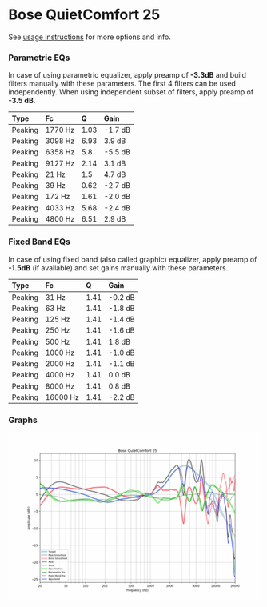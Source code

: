 # Bose QuietComfort 25
See [usage instructions](https://github.com/jaakkopasanen/AutoEq#usage) for more options and info.

### Parametric EQs
In case of using parametric equalizer, apply preamp of **-3.3dB** and build filters manually
with these parameters. The first 4 filters can be used independently.
When using independent subset of filters, apply preamp of **-3.5 dB**.

| Type    | Fc      |    Q | Gain    |
|:--------|:--------|:-----|:--------|
| Peaking | 1770 Hz | 1.03 | -1.7 dB |
| Peaking | 3098 Hz | 6.93 | 3.9 dB  |
| Peaking | 6358 Hz | 5.8  | -5.5 dB |
| Peaking | 9127 Hz | 2.14 | 3.1 dB  |
| Peaking | 21 Hz   | 1.5  | 4.7 dB  |
| Peaking | 39 Hz   | 0.62 | -2.7 dB |
| Peaking | 172 Hz  | 1.61 | -2.0 dB |
| Peaking | 4033 Hz | 5.68 | -2.4 dB |
| Peaking | 4800 Hz | 6.51 | 2.9 dB  |

### Fixed Band EQs
In case of using fixed band (also called graphic) equalizer, apply preamp of **-1.5dB**
(if available) and set gains manually with these parameters.

| Type    | Fc       |    Q | Gain    |
|:--------|:---------|:-----|:--------|
| Peaking | 31 Hz    | 1.41 | -0.2 dB |
| Peaking | 63 Hz    | 1.41 | -1.8 dB |
| Peaking | 125 Hz   | 1.41 | -1.4 dB |
| Peaking | 250 Hz   | 1.41 | -1.6 dB |
| Peaking | 500 Hz   | 1.41 | 1.8 dB  |
| Peaking | 1000 Hz  | 1.41 | -1.0 dB |
| Peaking | 2000 Hz  | 1.41 | -1.1 dB |
| Peaking | 4000 Hz  | 1.41 | 0.0 dB  |
| Peaking | 8000 Hz  | 1.41 | 0.8 dB  |
| Peaking | 16000 Hz | 1.41 | -2.2 dB |

### Graphs
![](./Bose%20QuietComfort%2025.png)